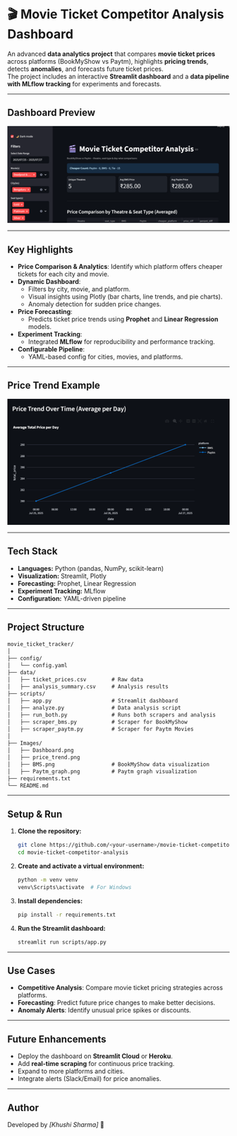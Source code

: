 # 🎬 Movie Ticket Competitor Analysis Dashboard

An advanced **data analytics project** that compares **movie ticket prices** across platforms (BookMyShow vs Paytm), highlights **pricing trends**, detects **anomalies**, and forecasts future ticket prices.  
The project includes an interactive **Streamlit dashboard** and a **data pipeline with MLflow tracking** for experiments and forecasts.

---

## **Dashboard Preview**
![Dashboard](Images/Dashboard.png)

---

## **Key Highlights**
- **Price Comparison & Analytics**: Identify which platform offers cheaper tickets for each city and movie.
- **Dynamic Dashboard**:
  - Filters by city, movie, and platform.
  - Visual insights using Plotly (bar charts, line trends, and pie charts).
  - Anomaly detection for sudden price changes.
- **Price Forecasting**:
  - Predicts ticket price trends using **Prophet** and **Linear Regression** models.
- **Experiment Tracking**:
  - Integrated **MLflow** for reproducibility and performance tracking.
- **Configurable Pipeline**:
  - YAML-based config for cities, movies, and platforms.

---

## **Price Trend Example**
![Price Trend](Images/price_Trend.png)

---

## **Tech Stack**
- **Languages:** Python (pandas, NumPy, scikit-learn)
- **Visualization:** Streamlit, Plotly
- **Forecasting:** Prophet, Linear Regression
- **Experiment Tracking:** MLflow
- **Configuration:** YAML-driven pipeline

---

## **Project Structure**
```
movie_ticket_tracker/
│
├── config/
│   └── config.yaml
├── data/
│   ├── ticket_prices.csv        # Raw data
│   ├── analysis_summary.csv     # Analysis results
├── scripts/
│   ├── app.py                   # Streamlit dashboard
│   ├── analyze.py               # Data analysis script
│   ├── run_both.py              # Runs both scrapers and analysis
│   ├── scraper_bms.py           # Scraper for BookMyShow
│   ├── scraper_paytm.py         # Scraper for Paytm Movies
│       
├── Images/
│   ├── Dashboard.png
│   ├── price_trend.png
│   ├── BMS.png                  # BookMyShow data visualization
│   ├── Paytm_graph.png          # Paytm graph visualization
├── requirements.txt
└── README.md
```

---

## **Setup & Run**
1. **Clone the repository:**
   ```bash
   git clone https://github.com/<your-username>/movie-ticket-competitor-analysis.git
   cd movie-ticket-competitor-analysis
   ```

2. **Create and activate a virtual environment:**
   ```bash
   python -m venv venv
   venv\Scripts\activate  # For Windows
   ```

3. **Install dependencies:**
   ```bash
   pip install -r requirements.txt
   ```

4. **Run the Streamlit dashboard:**
   ```bash
   streamlit run scripts/app.py
   ```

---

## **Use Cases**
- **Competitive Analysis**: Compare movie ticket pricing strategies across platforms.
- **Forecasting**: Predict future price changes to make better decisions.
- **Anomaly Alerts**: Identify unusual price spikes or discounts.

---

## **Future Enhancements**
- Deploy the dashboard on **Streamlit Cloud** or **Heroku**.
- Add **real-time scraping** for continuous price tracking.
- Expand to more platforms and cities.
- Integrate alerts (Slack/Email) for price anomalies.

---

## **Author**
Developed by *[Khushi Sharma]* 🚀
